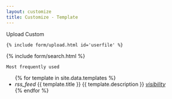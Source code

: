 ```yaml
---
layout: customize
title: Customize - Template
---
```


<div class="mdl-card__supporting-text">
    Upload Custom

    {% include form/upload.html id='userfile' %}
</div>

<!-- Templates -->

<div class="mdl-card__supporting-text">
    {% include form/search.html %}

    Most frequently used
</div>

<ul class="demo-list-three mdl-list">
    {% for template in site.data.templates %}
    <li class="mdl-list__item mdl-list__item--three-line">
        <span class="mdl-list__item-primary-content">
            <i class="material-icons mdl-list__item-avatar">rss_feed</i>
            <span>{{ template.title }}</span>
            <span class="mdl-list__item-text-body">
            {{ template.description }}
            </span>
        </span>
        <span class="mdl-list__item-secondary-content">
            <a class="mdl-list__item-secondary-action" href="#"><i class="material-icons">visibility</i></a>
        </span>
    </li>
    {% endfor %}
</ul>